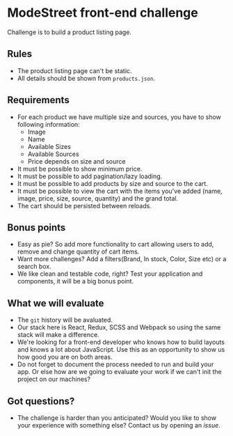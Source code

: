 # ModeStreet front-end challenge

Challenge is to build a product listing page.

## Rules

- The product listing page can't be static.
- All details should be shown from `products.json`.

## Requirements

- For each product we have multiple size and sources, you have to show following information:
    - Image
    - Name
    - Available Sizes
    - Available Sources
    - Price depends on size and source
- It must be possible to show minimum price.
- It must be possible to add pagination/lazy loading.
- It must be possible to add products by size and source to the cart.
- It must be possible to view the cart with the items you've added (name, image, price, size, source, quantity) and the grand total.
- The cart should be persisted between reloads.

## Bonus points

- Easy as pie? So add more functionality to cart allowing users to add, remove and change quantity of cart items.
- Want more challenges? Add a filters(Brand, In stock, Color, Size etc) or a search box.
- We like clean and testable code, right? Test your application and components, it will be a big bonus point.

## What we will evaluate

- The `git` history will be avaluated.
- Our stack here is React, Redux, SCSS and Webpack so using the same stack will make a difference.
- We're looking for a front-end developer who knows how to build layouts and knows a lot about JavaScript. Use this as an opportunity to show us how good you are on both areas.
- Do not forget to document the process needed to run and build your app. Or else how are we going to evaluate your work if we can't init the project on our machines?

## Got questions?

- The challenge is harder than you anticipated? Would you like to show your experience with something else? Contact us by opening an _issue_.
